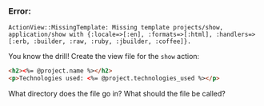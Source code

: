 ### Error:

```
ActionView::MissingTemplate: Missing template projects/show, application/show with {:locale=>[:en], :formats=>[:html], :handlers=>[:erb, :builder, :raw, :ruby, :jbuilder, :coffee]}.
```

You know the drill! Create the view file for the `show` action:
```html
<h2><%= @project.name %></h2>
<p>Technologies used: <%= @project.technologies_used %></p>
```

What directory does the file go in? What should the file be called?
